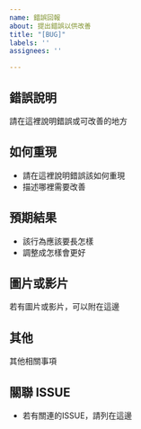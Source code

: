 ```yaml
---
name: 錯誤回報
about: 提出錯誤以供改善
title: "[BUG]"
labels: ''
assignees: ''

---
```


## 錯誤說明
請在這裡說明錯誤或可改善的地方

## 如何重現
* 請在這裡說明錯誤該如何重現
* 描述哪裡需要改善

## 預期結果
* 該行為應該要長怎樣
* 調整成怎樣會更好

## 圖片或影片
若有圖片或影片，可以附在這邊

## 其他
其他相關事項

## 關聯 ISSUE
* 若有關連的ISSUE，請列在這邊
